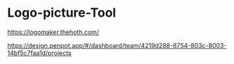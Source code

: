 # Logo-picture-Tool
https://logomaker.thehoth.com/

https://design.penpot.app/#/dashboard/team/4219d288-8754-803c-8003-14bf5c7faa1d/projects
